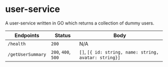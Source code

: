 # user-service
A user-service written in GO which returns a collection of dummy users.

Endpoints | Status | Body
------------ | -------------| -------------
`/health` | `200` | N/A
`/getUserSummary` | `200`, `400`, `500` | `[]`, `[{ id: string, name: string, avatar: string}]`
